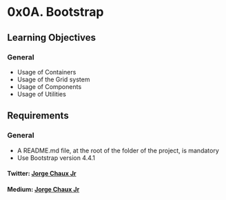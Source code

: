 # 0x0A. Bootstrap
## Learning Objectives
### General
- Usage of Containers
- Usage of the Grid system
- Usage of Components
- Usage of Utilities
## Requirements
### General
- A README.md file, at the root of the folder of the project, is mandatory
- Use Bootstrap version 4.4.1
#### Twitter: [Jorge Chaux Jr](https://twitter.com/jorgechauxjr)
#### Medium: [Jorge Chaux Jr](https://medium.com/@jorgechauxjr)
